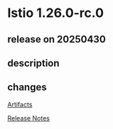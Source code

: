 # Istio 1.26.0-rc.0

## release on 20250430
## description
## changes
<a href="http://gcsweb.istio.io/gcs/istio-release/releases/1.26.0-rc.0/" rel="nofollow">Artifacts</a>  

<a href="https://istio.io/news/releases/1.26.0-rc.x/announcing-1.26.0-rc.0/" rel="nofollow">Release Notes</a>

